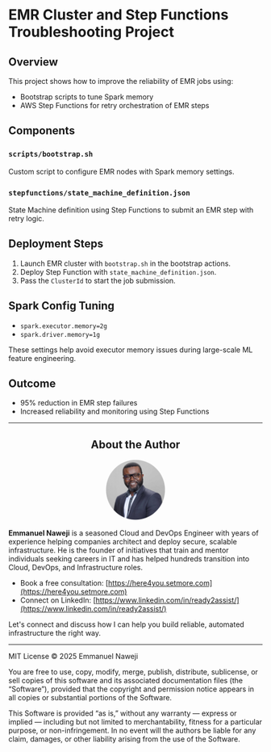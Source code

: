 # EMR Cluster and Step Functions Troubleshooting Project

## Overview
This project shows how to improve the reliability of EMR jobs using:
- Bootstrap scripts to tune Spark memory
- AWS Step Functions for retry orchestration of EMR steps

## Components

### `scripts/bootstrap.sh`
Custom script to configure EMR nodes with Spark memory settings.

### `stepfunctions/state_machine_definition.json`
State Machine definition using Step Functions to submit an EMR step with retry logic.

## Deployment Steps
1. Launch EMR cluster with `bootstrap.sh` in the bootstrap actions.
2. Deploy Step Function with `state_machine_definition.json`.
3. Pass the `ClusterId` to start the job submission.

## Spark Config Tuning
- `spark.executor.memory=2g`
- `spark.driver.memory=1g`

These settings help avoid executor memory issues during large-scale ML feature engineering.

## Outcome
- 95% reduction in EMR step failures  
- Increased reliability and monitoring using Step Functions

---
## <div align="center">About the Author</div>

<div align="center">
  <img src="assets/emmanuel-naweji.jpg" alt="Emmanuel Naweji" width="120" height="120" style="border-radius: 50%;" />
</div>

**Emmanuel Naweji** is a seasoned Cloud and DevOps Engineer with years of experience helping companies architect and deploy secure, scalable infrastructure. He is the founder of initiatives that train and mentor individuals seeking careers in IT and has helped hundreds transition into Cloud, DevOps, and Infrastructure roles.

- Book a free consultation: [https://here4you.setmore.com](https://here4you.setmore.com)
- Connect on LinkedIn: [https://www.linkedin.com/in/ready2assist/](https://www.linkedin.com/in/ready2assist/)

Let's connect and discuss how I can help you build reliable, automated infrastructure the right way.



--- 

MIT License © 2025 Emmanuel Naweji

You are free to use, copy, modify, merge, publish, distribute, sublicense, or sell copies of this software and its associated documentation files (the “Software”), provided that the copyright and permission notice appears in all copies or substantial portions of the Software.

This Software is provided “as is,” without any warranty — express or implied — including but not limited to merchantability, fitness for a particular purpose, or non-infringement. In no event will the authors be liable for any claim, damages, or other liability arising from the use of the Software.
